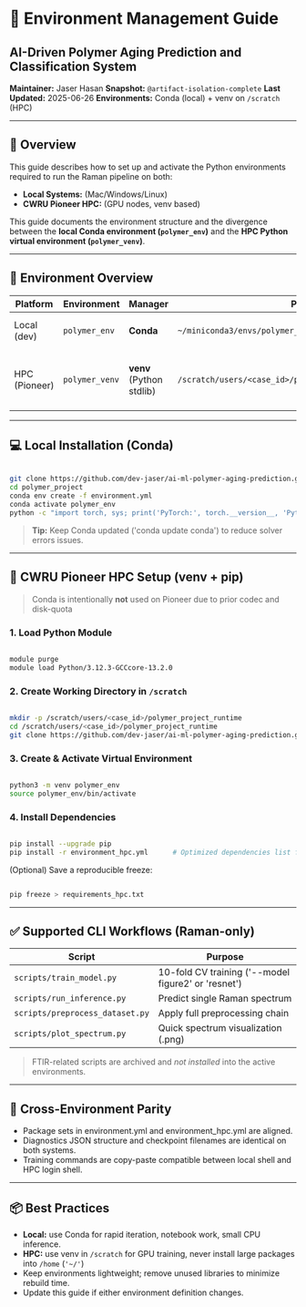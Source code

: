 # 🔧 Environment Management Guide

## AI-Driven Polymer Aging Prediction and Classification System

**Maintainer:** Jaser Hasan
**Snapshot:** `@artifact-isolation-complete`
**Last Updated:** 2025-06-26
**Environments:** Conda (local) + venv on `/scratch` (HPC)

---

## 🧠 Overview

This guide describes how to set up and activate the Python environments required to run the Raman pipeline on both:

- **Local Systems:** (Mac/Windows/Linux)
- **CWRU Pioneer HPC:** (GPU nodes, venv based)

This guide documents the environment structure and the divergence between the **local Conda environment (`polymer_env`)** and the **HPC Python virtual environment (`polymer_venv`)**.

---

## 📁 Environment Overview

| Platform | Environment | Manager | Path | Notes |
|----------|-------------|---------|------|-------|
| Local (dev) | `polymer_env` | **Conda** | `~/miniconda3/envs/polymer_env` | Primary for day-to-day development |
| HPC (Pioneer) | `polymer_venv` | **venv** (Python stdlib) | `/scratch/users/<case_id>/polymer_project/polymer_venv` | Created under `/scratch` to avoid `/home` quota limits |

---

## 💻 Local Installation (Conda)

```bash

git clone https://github.com/dev-jaser/ai-ml-polymer-aging-prediction.git
cd polymer_project
conda env create -f environment.yml
conda activate polymer_env
python -c "import torch, sys; print('PyTorch:', torch.__version__, 'Python', sys.version")
```

> **Tip:** Keep Conda updated ('conda update conda') to reduce solver errors issues.

---

## 🚀 CWRU Pioneer HPC Setup (venv + pip)

> Conda is intentionally **not** used on Pioneer due to prior codec and disk-quota

### 1. Load Python Module

```bash

module purge
module load Python/3.12.3-GCCcore-13.2.0
```

### 2. Create Working Directory in `/scratch`

```bash

mkdir -p /scratch/users/<case_id>/polymer_project_runtime
cd /scratch/users/<case_id>/polymer_project_runtime
git clone https://github.com/dev-jaser/ai-ml-polymer-aging-prediction.git
```

### 3. Create & Activate Virtual Environment

```bash

python3 -m venv polymer_env
source polymer_env/bin/activate
```

### 4. Install Dependencies

```bash

pip install --upgrade pip
pip install -r environment_hpc.yml      # Optimized dependencies list for Pioneer
```

(Optional) Save a reproducible freeze:

```bash

pip freeze > requirements_hpc.txt
```

---

## ✅ Supported CLI Workflows (Raman-only)

| Script | Purpose |
|--------|---------|
| `scripts/train_model.py` | 10-fold CV training ('--model figure2' or 'resnet') |
| `scripts/run_inference.py` | Predict single Raman spectrum |
| `scripts/preprocess_dataset.py` | Apply full preprocessing chain |
| `scripts/plot_spectrum.py` | Quick spectrum visualization (.png) |

> FTIR-related scripts are archived and *not installed* into the active environments.

---

## 🔁 Cross-Environment Parity

- Package sets in environment.yml and environment_hpc.yml are aligned.
- Diagnostics JSON structure and checkpoint filenames are identical on both systems.
- Training commands are copy-paste compatible between local shell and HPC login shell.

---

## 📦 Best Practices

- **Local:** use Conda for rapid iteration, notebook work, small CPU inference.
- **HPC:** use venv in  `/scratch` for GPU training, never install large packages into `/home` (`'~/'`)
- Keep environments lightweight; remove unused libraries to minimize rebuild time.
- Update this guide if either environment definition changes.
